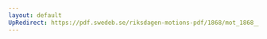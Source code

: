 ```yaml
---
layout: default
UpRedirect: https://pdf.swedeb.se/riksdagen-motions-pdf/1868/mot_1868__fk__00029.pdf
---
```

